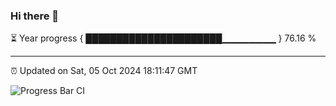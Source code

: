 ### Hi there 👋

⏳ Year progress { ██████████████████████▁▁▁▁▁▁▁▁ } 76.16 %

---

⏰ Updated on Sat, 05 Oct 2024 18:11:47 GMT

![Progress Bar CI](https://github.com/Shyam-Makwana/GitHub-Actions-Demo/workflows/Progress%20Bar%20CI/badge.svg)
